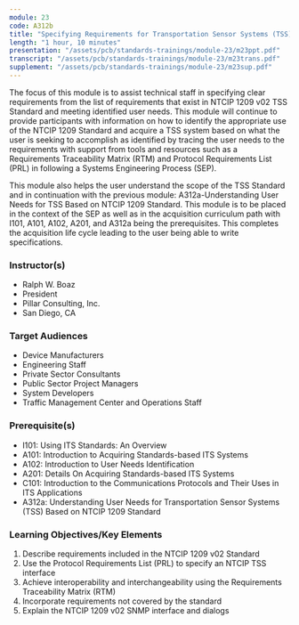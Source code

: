 ```yaml
---
module: 23
code: A312b
title: "Specifying Requirements for Transportation Sensor Systems (TSS) Based on NTCIP 1209 Standard"
length: "1 hour, 10 minutes"
presentation: "/assets/pcb/standards-trainings/module-23/m23ppt.pdf"
transcript: "/assets/pcb/standards-trainings/module-23/m23trans.pdf"
supplement: "/assets/pcb/standards-trainings/module-23/m23sup.pdf"
---
```

The focus of this module is to assist technical staff in specifying clear requirements from the list of requirements that exist in NTCIP 1209 v02 TSS Standard and meeting identified user needs. This module will continue to provide participants with information on how to identify the appropriate use of the NTCIP 1209 Standard and acquire a TSS system based on what the user is seeking to accomplish as identified by tracing the user needs to the requirements with support from tools and resources such as a Requirements Traceability Matrix (RTM) and Protocol Requirements List (PRL) in following a Systems Engineering Process (SEP).

This module also helps the user understand the scope of the TSS Standard and in continuation with the previous module: A312a-Understanding User Needs for TSS Based on NTCIP 1209 Standard. This module is to be placed in the context of the SEP as well as in the acquisition curriculum path with I101, A101, A102, A201, and A312a being the prerequisites. This completes the acquisition life cycle leading to the user being able to write specifications.

### Instructor(s)
* Ralph W. Boaz
* President
* Pillar Consulting, Inc.
* San Diego, CA

### Target Audiences
* Device Manufacturers
* Engineering Staff
* Private Sector Consultants
* Public Sector Project Managers
* System Developers
* Traffic Management Center and Operations Staff

### Prerequisite(s)
* I101: Using ITS Standards: An Overview
* A101: Introduction to Acquiring Standards-based ITS Systems
* A102: Introduction to User Needs Identification
* A201: Details On Acquiring Standards-based ITS Systems
* C101: Introduction to the Communications Protocols and Their Uses in ITS Applications
* A312a: Understanding User Needs for Transportation Sensor Systems (TSS) Based on NTCIP 1209 Standard

### Learning Objectives/Key Elements
1. Describe requirements included in the NTCIP 1209 v02 Standard
2. Use the Protocol Requirements List (PRL) to specify an NTCIP TSS interface
3. Achieve interoperability and interchangeability using the Requirements Traceability Matrix (RTM)
4. Incorporate requirements not covered by the standard
5. Explain the NTCIP 1209 v02 SNMP interface and dialogs 
